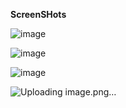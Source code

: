 **ScreenSHots**

![image](https://github.com/TusharKumar0907/ImageSearchEngine/assets/100371860/f44da16c-2252-4afa-ae07-bf9227f35f32)

![image](https://github.com/TusharKumar0907/ImageSearchEngine/assets/100371860/16ff89db-e8b6-4c7f-9416-5138fac3ced3)

![image](https://github.com/TusharKumar0907/ImageSearchEngine/assets/100371860/9d5aa883-0875-4db0-bfaa-cb745ebfe9c9)

![Uploading image.png…]()
